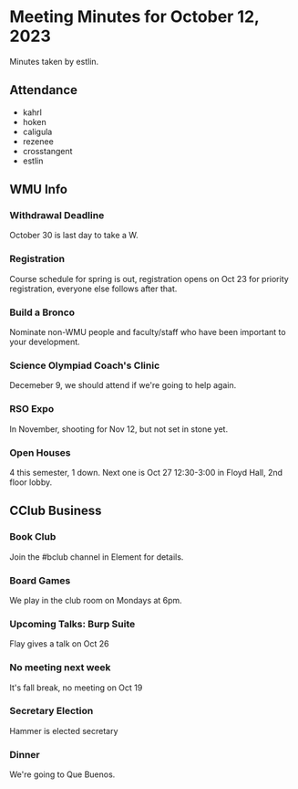 # Meeting Minutes for October 12, 2023
Minutes taken by estlin. 

## Attendance
* kahrl
* hoken
* caligula
* rezenee
* crosstangent
* estlin

## WMU Info

### Withdrawal Deadline
October 30 is last day to take a W. 

### Registration
Course schedule for spring is out, registration opens on Oct 23 for priority registration, everyone else follows after that. 

### Build a Bronco
Nominate non-WMU people and faculty/staff who have been important to your development. 

### Science Olympiad Coach's Clinic
Decemeber 9, we should attend if we're going to help again. 

### RSO Expo
In November, shooting for Nov 12, but not set in stone yet. 

### Open Houses
4 this semester, 1 down. Next one is Oct 27 12:30-3:00 in Floyd Hall, 2nd floor lobby.

## CClub Business

### Book Club
Join the #bclub channel in Element for details. 

### Board Games
We play in the club room on Mondays at 6pm. 

### Upcoming Talks: Burp Suite
Flay gives a talk on Oct 26

### No meeting next week
It's fall break, no meeting on Oct 19

### Secretary Election
Hammer is elected secretary

### Dinner
We're going to Que Buenos. 
